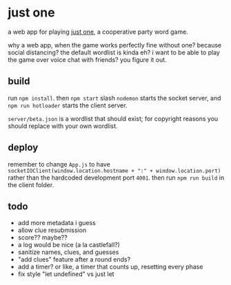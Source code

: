 # just one

a web app for playing [just one](https://boardgamegeek.com/boardgame/254640/just-one), a cooperative party word game.

why a web app, when the game works perfectly fine without one? because social distancing? the default wordlist is kinda eh? i want to be able to play the game over voice chat with friends? you figure it out.

## build

run `npm install`. then `npm start` slash `nodemon` starts the socket server, and `npm run hotloader` starts the client server.

`server/beta.json` is a wordlist that should exist; for copyright reasons you should replace with your own wordlist.

## deploy

remember to change `App.js` to have `socketIOClient(window.location.hostname + ":" + window.location.port)` rather than the hardcoded development port `4001`. then run `npm run build` in the client folder.

## todo

- add more metadata i guess
- allow clue resubmission
- score?? maybe?? 
- a log would be nice (a la castlefall?)
- sanitize names, clues, and guesses
- "add clues" feature after a round ends?
- add a timer? or like, a timer that counts up, resetting every phase
- fix style "let undefined" vs just let
